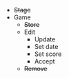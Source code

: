 - ~~Stage~~
- Game
  - ~~Store~~
  - Edit
    - Update
    - Set date
    - Set score
    - Accept
  - ~~Remove~~